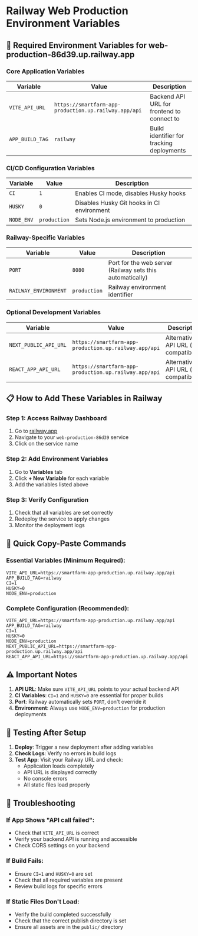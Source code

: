 # Railway Web Production Environment Variables

## 🚀 **Required Environment Variables for web-production-86d39.up.railway.app**

### **Core Application Variables**

| Variable | Value | Description |
|----------|-------|-------------|
| `VITE_API_URL` | `https://smartfarm-app-production.up.railway.app/api` | Backend API URL for frontend to connect to |
| `APP_BUILD_TAG` | `railway` | Build identifier for tracking deployments |

### **CI/CD Configuration Variables**

| Variable | Value | Description |
|----------|-------|-------------|
| `CI` | `1` | Enables CI mode, disables Husky hooks |
| `HUSKY` | `0` | Disables Husky Git hooks in CI environment |
| `NODE_ENV` | `production` | Sets Node.js environment to production |

### **Railway-Specific Variables**

| Variable | Value | Description |
|----------|-------|-------------|
| `PORT` | `8080` | Port for the web server (Railway sets this automatically) |
| `RAILWAY_ENVIRONMENT` | `production` | Railway environment identifier |

### **Optional Development Variables**

| Variable | Value | Description |
|----------|-------|-------------|
| `NEXT_PUBLIC_API_URL` | `https://smartfarm-app-production.up.railway.app/api` | Alternative API URL (for compatibility) |
| `REACT_APP_API_URL` | `https://smartfarm-app-production.up.railway.app/api` | Alternative API URL (for compatibility) |

## 📋 **How to Add These Variables in Railway**

### **Step 1: Access Railway Dashboard**
1. Go to [railway.app](https://railway.app)
2. Navigate to your `web-production-86d39` service
3. Click on the service name

### **Step 2: Add Environment Variables**
1. Go to **Variables** tab
2. Click **+ New Variable** for each variable
3. Add the variables listed above

### **Step 3: Verify Configuration**
1. Check that all variables are set correctly
2. Redeploy the service to apply changes
3. Monitor the deployment logs

## 🔧 **Quick Copy-Paste Commands**

### **Essential Variables (Minimum Required):**
```
VITE_API_URL=https://smartfarm-app-production.up.railway.app/api
APP_BUILD_TAG=railway
CI=1
HUSKY=0
NODE_ENV=production
```

### **Complete Configuration (Recommended):**
```
VITE_API_URL=https://smartfarm-app-production.up.railway.app/api
APP_BUILD_TAG=railway
CI=1
HUSKY=0
NODE_ENV=production
NEXT_PUBLIC_API_URL=https://smartfarm-app-production.up.railway.app/api
REACT_APP_API_URL=https://smartfarm-app-production.up.railway.app/api
```

## ⚠️ **Important Notes**

1. **API URL**: Make sure `VITE_API_URL` points to your actual backend API
2. **CI Variables**: `CI=1` and `HUSKY=0` are essential for proper builds
3. **Port**: Railway automatically sets `PORT`, don't override it
4. **Environment**: Always use `NODE_ENV=production` for production deployments

## 🧪 **Testing After Setup**

1. **Deploy**: Trigger a new deployment after adding variables
2. **Check Logs**: Verify no errors in build logs
3. **Test App**: Visit your Railway URL and check:
   - Application loads completely
   - API URL is displayed correctly
   - No console errors
   - All static files load properly

## 🚨 **Troubleshooting**

### **If App Shows "API call failed":**
- Check that `VITE_API_URL` is correct
- Verify your backend API is running and accessible
- Check CORS settings on your backend

### **If Build Fails:**
- Ensure `CI=1` and `HUSKY=0` are set
- Check that all required variables are present
- Review build logs for specific errors

### **If Static Files Don't Load:**
- Verify the build completed successfully
- Check that the correct publish directory is set
- Ensure all assets are in the `public/` directory
